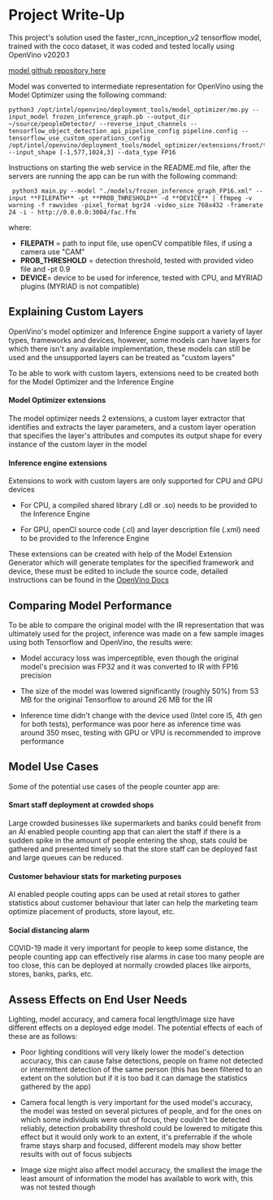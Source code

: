 # Project Write-Up

This project's solution used the faster_rcnn_inception_v2 tensorflow model, trained with the coco dataset, it was coded and tested locally using OpenVino v2020.1

[model github repository here](https://github.com/opencv/open_model_zoo/blob/master/models/public/faster_rcnn_inception_v2_coco/faster_rcnn_inception_v2_coco.md) 

Model was converted to intermediate representation for OpenVino using the Model Optimizer using the following command:

	python3 /opt/intel/openvino/deployment_tools/model_optimizer/mo.py --input_model frozen_inference_graph.pb --output_dir ~/source/peopleDetector/ --reverse_input_channels --tensorflow_object_detection_api_pipeline_config pipeline.config --tensorflow_use_custom_operations_config /opt/intel/openvino/deployment_tools/model_optimizer/extensions/front/tf/faster_rcnn_support.json --input_shape [-1,577,1024,3] --data_type FP16


Instructions on starting the web service in the README.md file, after the servers are running the app can be run with the following command:

	 python3 main.py --model "./models/frozen_inference_graph_FP16.xml" --input **FILEPATH** -pt **PROB_THRESHOLD** -d **DEVICE** | ffmpeg -v warning -f rawvideo -pixel_format bgr24 -video_size 768x432 -framerate 24 -i - http://0.0.0.0:3004/fac.ffm

where:

* **FILEPATH** = path to input file, use openCV compatible files, if using a camera use "CAM"
* **PROB_THRESHOLD** = detection threshold, tested with provided video file and -pt 0.9
* **DEVICE**= device to be used for inference, tested with CPU, and MYRIAD plugins (MYRIAD is not compatible)

## Explaining Custom Layers

OpenVino's model optimizer and Inference Engine support a variety of layer types, frameworks and devices, however, some models can have layers for which there isn't any available implementation, these models can still be used and the unsupported layers can be treated as "custom layers"

To be able to work with custom layers, extensions need to be created both for the Model Optimizer and the Inference Engine

#### Model Optimizer extensions

The model optimizer needs 2 extensions, a custom layer extractor that identifies and extracts the layer parameters, and a custom layer operation that specifies the layer's attributes and computes its output shape for every instance of the custom layer in the model

#### Inference engine extensions

Extensions to work with custom layers are only supported for CPU and GPU devices

* For CPU, a compiled shared library (.dll or .so) needs to be provided to the Inference Engine

* For GPU, openCl source code (.cl) and layer description file (.xml) need to be provided to the Inference Engine

These extensions can be created with help of the Model Extension Generator which will generate templates for the specified framework and device, these must be edited to include the source code, detailed instructions can be found in the [OpenVino Docs](https://docs.openvinotoolkit.org/latest/_docs_HOWTO_Custom_Layers_Guide.html) 

## Comparing Model Performance

To be able to compare the original model with the IR representation that was ultimately used for the project, inference was made on a few sample images using both Tensorflow and OpenVino, the results were:

* Model accuracy loss was imperceptible, even though the original model's precision was FP32 and it was converted to IR with FP16 precision

* The size of the model was lowered significantly (roughly 50%) from 53 MB for the original Tensorflow to around 26 MB for the IR

* Inference time didn't change with the device used (Intel core I5, 4th gen for both tests), performance was poor here as inference time was around 350 msec, testing with GPU or VPU is recommended to improve performance

## Model Use Cases

Some of the potential use cases of the people counter app are:

#### Smart staff deployment at crowded shops

Large crowded businesses like supermarkets and banks could benefit from an AI enabled people counting app that can alert the staff if there is a sudden spike in the amount of people entering the shop, stats could be gathered and presented timely so that the store staff can be deployed fast and large queues can be reduced.

#### Customer behaviour stats for marketing purposes

AI enabled people couting apps can be used at retail stores to gather statistics about customer behaviour that later can help the marketing team optimize placement of products, store layout, etc.

#### Social distancing alarm

COVID-19 made it very important for people to keep some distance, the people counting app can effectively rise alarms in case too many people are too close, this can be deployed at normally crowded places like airports, stores, banks, parks, etc.

## Assess Effects on End User Needs

Lighting, model accuracy, and camera focal length/image size have different effects on a deployed edge model. The potential effects of each of these are as follows:

* Poor lighting conditions will very likely lower the model's detection accuracy, this can cause false detections, people on frame not detected or intermittent detection of the same person (this has been filtered to an extent on the solution but if it is too bad it can damage the statistics gathered by the app)

* Camera focal length is very important for the used model's accuracy, the model was tested on several pictures of people, and for the ones on which some individuals were out of focus, they couldn't be detected reliably, detection probability threshold could be lowered to mitigate this effect but it would only work to an extent, it's preferrable if the whole frame stays sharp and focused, different models may show better results with out of focus subjects

* Image size might also affect model accuracy, the smallest the image the least amount of information the model has available to work with, this was not tested though